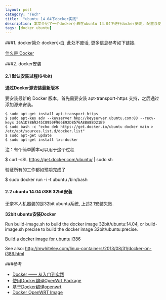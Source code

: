 ```yaml
---
layout: post
category: "Tech"
title:  "ubuntu 14.04下docker实践"
description: 本文介绍了一个docker小白在ubuntu 14.04下进行docker安装, 配置与使用
tags: [docker ubuntu]
---
```


###1. docker简介
docker小白, 此处不废话, 更多信息参考如下链接.

<a href="http://dockerpool.com/static/books/docker_practice/introduction/what.html">什么是 Docker</a>

###2. docker安装

#### 2.1 默认安装过程(64bit)
**通过Docker源安装最新版本**

要安装最新的 Docker 版本，首先需要安装 apt-transport-https 支持，之后通过添加源来安装。

    $ sudo apt-get install apt-transport-https
    $ sudo apt-key adv --keyserver hkp://keyserver.ubuntu.com:80 --recv-keys 36A1D7869245C8950F966E92D8576A8BA88D21E9
    $ sudo bash -c "echo deb https://get.docker.io/ubuntu docker main > /etc/apt/sources.list.d/docker.list"
    $ sudo apt-get update
    $ sudo apt-get install lxc-docker


注：有个简单脚本可以用于这个过程

$ curl -sSL https://get.docker.com/ubuntu/ | sudo sh

验证所有的工作都如预期完成了

$ sudo docker run -i -t ubuntu /bin/bash


#### 2.2 ubuntu 14.04 i386 32bit安装
无奈本人机器装的是32bit ubuntu系统, 上述2.1安装失败.

**32bit ubuntu安装Docker**

Run build-image.sh to build the docker image 32bit/ubuntu:14.04, or build-image.sh precise to build the docker image 32bit/ubuntu:precise.

<a href="https://github.com/docker-32bit/ubuntu">Build a docker image for ubuntu i386</a>

See also: http://mwhiteley.com/linux-containers/2013/08/31/docker-on-i386.html

###参考
* <a href="http://dockerpool.com/static/books/docker_practice/">Docker —— 从入门到实践</a>
* <a href="http://openwrt.io/docs/build-openwrt-package-using-docker/">使用Docker编译OpenWrt Package</a>
* <a href="http://www.520608.com/ji-yu-dockerbian-yi-openwrt/">基于Docker编译openwrt</a>
* <a href="https://wiki.openwrt.org/doc/howto/docker_openwrt_image">Docker OpenWRT Image</a>
